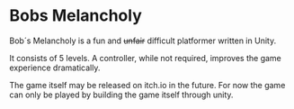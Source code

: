 # Bobs Melancholy
Bob´s Melancholy is a fun and ~~unfair~~ difficult platformer written in Unity.

It consists of 5 levels. A controller, while not required, improves the game experience dramatically.

The game itself may be released on itch.io in the future. For now the game can only be played by building the game itself through unity.
